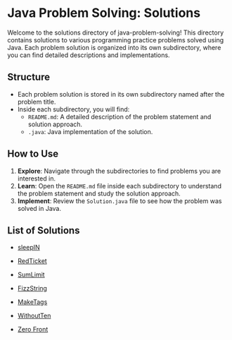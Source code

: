 
# Java Problem Solving: Solutions

Welcome to the solutions directory of java-problem-solving! This directory contains solutions to various programming practice problems solved using Java. Each problem solution is organized into its own subdirectory, where you can find detailed descriptions and implementations.

## Structure

- Each problem solution is stored in its own subdirectory named after the problem title.
- Inside each subdirectory, you will find:
  - `README.md`: A detailed description of the problem statement and solution approach.
  - `.java`: Java implementation of the solution.

## How to Use

1. **Explore**: Navigate through the subdirectories to find problems you are interested in.
2. **Learn**: Open the `README.md` file inside each subdirectory to understand the problem statement and study the solution approach.
3. **Implement**: Review the `Solution.java` file to see how the problem was solved in Java.

## List of Solutions

- [sleepIN](https://github.com/priyanshu-saraswat/java-problem-solving/tree/main/solutions/sleepIN)

- [RedTicket](https://github.com/priyanshu-saraswat/java-problem-solving/tree/main/solutions/redticket)

- [SumLimit](https://github.com/priyanshu-saraswat/java-problem-solving/tree/main/solutions/sumlimit)

- [FizzString](https://github.com/priyanshu-saraswat/java-problem-solving/tree/main/solutions/fizzstring)

- [MakeTags](https://github.com/priyanshu-saraswat/java-problem-solving/tree/main/solutions/maketags)

- [WithoutTen](https://github.com/priyanshu-saraswat/java-problem-solving/tree/main/solutions/withoutTen)

- [Zero Front](https://github.com/priyanshu-saraswat/java-problem-solving/tree/main/solutions/zeroFront) 
